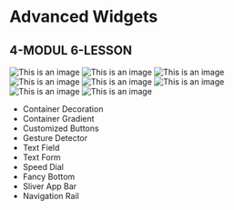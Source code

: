 # Advanced Widgets

## 4-MODUL 6-LESSON

![This is an image](assets/readme/img.png)
![This is an image](assets/readme/img_1.png)
![This is an image](assets/readme/img_2.png)
![This is an image](assets/readme/img_3.png)
![This is an image](assets/readme/img_4.png)
![This is an image](assets/readme/img_5.png)
![This is an image](assets/readme/img_6.png)
![This is an image](assets/readme/img_7.png)


- Container Decoration
- Container Gradient
- Customized Buttons
- Gesture Detector
- Text Field
- Text Form
- Speed Dial
- Fancy Bottom
- Sliver App Bar
- Navigation Rail
